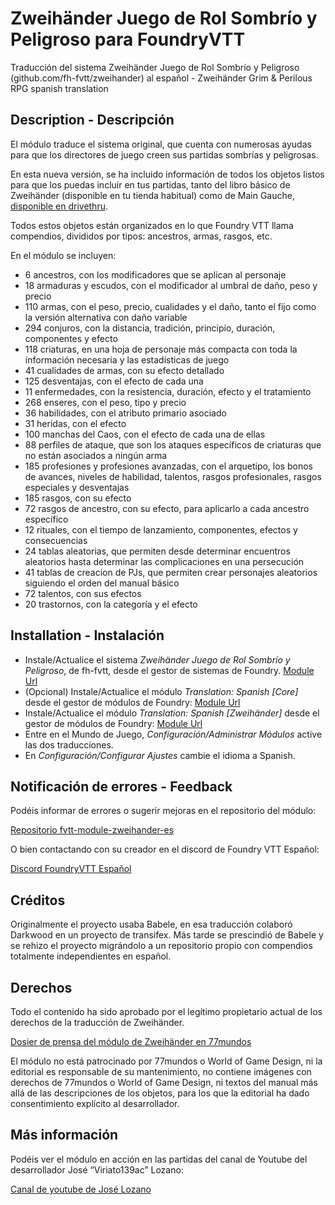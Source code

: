 # Zweihänder Juego de Rol Sombrío y Peligroso para FoundryVTT

Traducción del sistema Zweihänder Juego de Rol Sombrío y Peligroso (github.com/fh-fvtt/zweihander) al español -  Zweihänder Grim & Perilous RPG spanish translation

## Description - Descripción  

El módulo traduce el sistema original, que cuenta con numerosas ayudas para que los directores de juego creen sus partidas sombrías y peligrosas.

En esta nueva versión, se ha incluido información de todos los objetos listos para que los puedas incluir en tus partidas, tanto del libro básico de Zweihänder (disponible en tu tienda habitual) como de Main Gauche, [disponible en drivethru](https://preview.drivethrurpg.com/en/product/381346/MAIN-GAUCHE-ES).

Todos estos objetos están organizados en lo que Foundry VTT llama compendios, divididos por tipos: ancestros, armas, rasgos, etc.

En el módulo se incluyen:
- 6 ancestros, con los modificadores que se aplican al personaje	 
- 18 armaduras y escudos, con el modificador al umbral de daño, peso y precio
- 110 armas, con el peso, precio, cualidades y el daño, tanto el fijo como la versión alternativa con daño variable	 
- 294 conjuros, con la distancia, tradición, principio, duración, componentes y efecto
- 118 criaturas, en una hoja de personaje más compacta con toda la información necesaria y las estadísticas de juego
- 41 cualidades de armas, con su efecto detallado
- 125 desventajas, con el efecto de cada una
- 11 enfermedades, con la resistencia, duración, efecto y el tratamiento
- 268 enseres, con el peso, tipo y precio
- 36 habilidades, con el atributo primario asociado
- 31 heridas, con el efecto
- 100 manchas del Caos, con el efecto de cada una de ellas
- 88 perfiles de ataque, que son los ataques específicos de criaturas que no están asociados a ningún arma
- 185 profesiones y profesiones avanzadas, con el arquetipo, los bonos de avances, niveles de habilidad, talentos, rasgos profesionales, rasgos especiales y desventajas
- 185 rasgos, con su efecto
- 72 rasgos de ancestro, con su efecto, para aplicarlo a cada ancestro específico
- 12 rituales, con el tiempo de lanzamiento, componentes, efectos y consecuencias
- 24 tablas aleatorias, que permiten desde determinar encuentros aleatorios hasta determinar las complicaciones en una persecución
- 41 tablas de creacion de PJs, que permiten crear personajes aleatorios siguiendo el orden del manual básico
- 72 talentos, con sus efectos
- 20 trastornos, con la categoría y el efecto
	 
## Installation - Instalación  

* Instale/Actualice el sistema _Zweihänder Juego de Rol Sombrío y Peligroso_, de fh-fvtt, desde el gestor de sistemas de Foundry.
[Module Url](https://foundryvtt.com/packages/zweihander/)
* (Opcional) Instale/Actualice el módulo _Translation: Spanish [Core]_ desde el gestor de módulos de Foundry:
[Module Url](https://foundryvtt.com/packages/foundryvtt-es/)
* Instale/Actualice el módulo _Translation: Spanish [Zweihänder]_ desde el gestor de módulos de Foundry:
[Module Url](https://foundryvtt.com/packages/fvtt-module-zweihander-es/)
* Entre en el Mundo de Juego, _Configuración/Administrar Módulos_ active las dos traducciones.
* En _Configuración/Configurar Ajustes_ cambie el idioma a Spanish.

## Notificación de errores - Feedback  

Podéis informar de errores o sugerir mejoras en el repositorio del módulo:

[Repositorio fvtt-module-zweihander-es](https://github.com/lozanoje/fvtt-module-zweihander-es/issues)

O bien contactando con su creador en el discord de Foundry VTT Español: 

[Discord FoundryVTT Español](https://discord.gg/MHCerwd)

## Créditos

Originalmente el proyecto usaba Babele, en esa traducción colaboró Darkwood en un proyecto de transifex. Más tarde se prescindió de Babele y se rehizo el proyecto migrándolo a un repositorio propio con compendios totalmente independientes en español.

## Derechos

Todo el contenido ha sido aprobado por el legítimo propietario actual de los derechos de la traducción de Zweihänder.

[Dosier de prensa del módulo de Zweihänder en 77mundos](https://77mundos.es/noticias/liberado-el-modulo-al-espanol-de-zweihander-para-foundry-vtt/)

El módulo no está patrocinado por 77mundos o World of Game Design, ni la editorial es responsable de su mantenimiento, no contiene imágenes con derechos de 77mundos o World of Game Design, ni textos del manual más allá de las descripciones de los objetos, para los que la editorial ha dado consentimiento explícito al desarrollador.

## Más información

Podéis ver el módulo en acción en las partidas del canal de Youtube del desarrollador José “Viriato139ac” Lozano:

[Canal de youtube de José Lozano](https://www.youtube.com/watch?v=31WUaJMrzzo&list=PLliKI08MgJaH23J_XWED6Aec-Hiz1NXNF)


